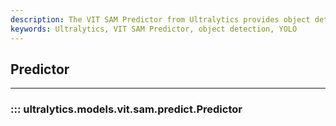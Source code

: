 ```yaml
---
description: The VIT SAM Predictor from Ultralytics provides object detection capabilities for YOLO. Learn how to use it and speed up your object detection models.
keywords: Ultralytics, VIT SAM Predictor, object detection, YOLO
---
```


## Predictor
---
### ::: ultralytics.models.vit.sam.predict.Predictor
<br><br>
